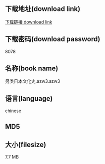 ## 下载地址(download link)
[下载链接 download link](https://voluble-croquembouche-d321dc.netlify.app/?s=%E5%8F%A6%E7%B1%BB%E6%97%A5%E6%9C%AC%E6%96%87%E5%8C%96%E5%8F%B2.azw3)

## 下载密码(download password)
8078

## 名称(book name)
另类日本文化史.azw3.azw3

## 语言(language)
chinese

## MD5


## 大小(filesize)
7.7 MB
